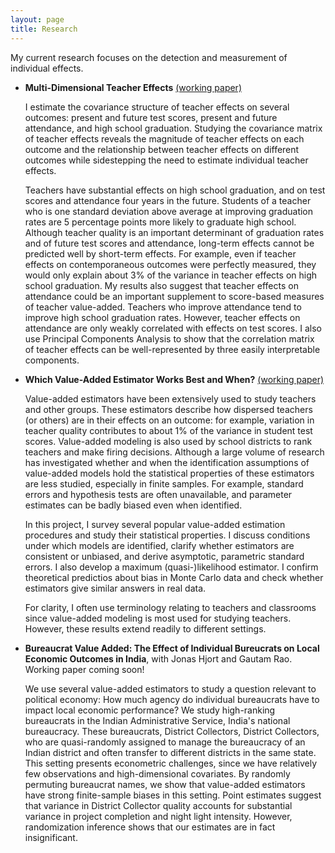 ```yaml
---
layout: page
title: Research
---
```


My current research focuses on the detection and measurement of individual effects. 

<ul>
<li><p><b>Multi-Dimensional Teacher Effects</b> <a href='/public/full_chapter1.pdf'>(working paper)</a></p>

<p>I estimate the covariance structure of teacher effects on several 
outcomes: present and future test scores, present and future attendance, and
high school graduation. Studying the covariance matrix of teacher effects reveals
the magnitude of teacher effects on each outcome 
and the relationship between teacher effects on different outcomes
    while sidestepping the need to estimate individual teacher effects.</p>

<p> Teachers have substantial effects on high school graduation, and on test
    scores and attendance four years in the future. Students of a teacher who 
    is one standard deviation above average at improving graduation rates
    are 5 percentage points more likely to graduate high school.
Although teacher quality is an important determinant of graduation rates and of
    future test scores and attendance, long-term effects
    cannot be predicted well by short-term effects. For example, even if teacher effects
    on contemporaneous outcomes were perfectly measured, they would only
    explain about 3% of the variance in teacher effects on high school graduation.
    My results also suggest that teacher effects on attendance could be an
    important supplement to score-based measures of teacher value-added.
    Teachers who improve attendance tend to improve high school graduation
    rates. However, teacher effects on attendance are only weakly correlated
    with effects on test scores. I also use Principal Components Analysis to show
    that the correlation matrix of teacher effects can be well-represented by
    three easily interpretable components.</p>
</li>

<li><p><b>Which Value-Added Estimator Works Best and When?</b> <a href='/public/full_chapter2.pdf'>(working paper)</a></p>

<p>Value-added estimators have been extensively used to study 
teachers and other groups.
These estimators describe how dispersed teachers (or others)
are in their effects on an outcome: for example, variation in
teacher quality contributes to about 1% of the variance in student test scores.
Value-added modeling is also used by school districts
to rank teachers and make firing decisions. 
Although a large volume of research has investigated whether and when
the identification assumptions of value-added models hold 
the statistical properties of these estimators are less studied,
especially in finite samples.
For example, standard errors and hypothesis tests are often 
unavailable, and parameter estimates can be badly biased even when
identified.</p>

<p>In this project, I survey several popular value-added estimation procedures
and study their statistical properties. I discuss conditions under which
models are identified, clarify whether estimators are consistent or unbiased,
and derive asymptotic, parametric standard errors. 
I also develop a maximum (quasi-)likelihood estimator. I 
confirm theoretical predictios about bias in Monte Carlo data and
check whether estimators give similar answers in real data.</p>

<p>For clarity, I often use terminology relating to teachers and classrooms
since value-added modeling is most used for studying teachers. However,
these results extend readily to different settings.</p>

</li>

<li><p><b>Bureaucrat Value Added: The Effect of Individual Bureucrats on Local Economic Outcomes in India</b>, 
with Jonas Hjort and Gautam Rao. Working paper coming soon! </p>


<p>We use several value-added estimators to study a
question relevant to political economy: How much agency do individual 
bureaucrats have to impact local economic performance? We study
high-ranking bureaucrats in the Indian Administrative Service, 
India's national bureaucracy. These bureaucrats, District Collectors,
District Collectors, who are quasi-randomly assigned to manage the 
bureaucracy of an Indian district and often transfer to different districts
in the same state. This setting presents econometric challenges, since we
have relatively few observations and high-dimensional covariates. By randomly
permuting bureaucrat names, we show that value-added estimators have strong
finite-sample biases in this setting. Point estimates suggest that variance in
District Collector quality accounts for substantial variance in project
completion and night light intensity. However, randomization inference shows
that our estimates are in fact insignificant.
</p>
</li>
</ul>
